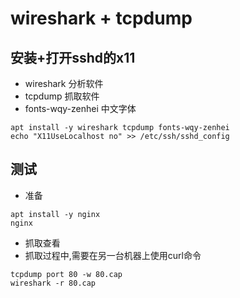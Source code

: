 # wireshark + tcpdump

## 安装+打开sshd的x11
* wireshark 分析软件
* tcpdump 抓取软件
* fonts-wqy-zenhei 中文字体
```
apt install -y wireshark tcpdump fonts-wqy-zenhei
echo "X11UseLocalhost no" >> /etc/ssh/sshd_config
```

## 测试
* 准备
```
apt install -y nginx
nginx
```

* 抓取查看
* 抓取过程中,需要在另一台机器上使用curl命令
```
tcpdump port 80 -w 80.cap
wireshark -r 80.cap
```